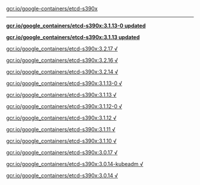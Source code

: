 [gcr.io/google-containers/etcd-s390x](https://hub.docker.com/r/sqeven/etcd-s390x/tags/) 

----
**[gcr.io/google_containers/etcd-s390x:3.1.13-0 updated](https://hub.docker.com/r/sqeven/etcd-s390x/tags/)**

**[gcr.io/google_containers/etcd-s390x:3.1.13 updated](https://hub.docker.com/r/sqeven/etcd-s390x/tags/)**

[gcr.io/google_containers/etcd-s390x:3.2.17 √](https://hub.docker.com/r/sqeven/etcd-s390x/tags/)

[gcr.io/google_containers/etcd-s390x:3.2.16 √](https://hub.docker.com/r/sqeven/etcd-s390x/tags/)

[gcr.io/google_containers/etcd-s390x:3.2.14 √](https://hub.docker.com/r/sqeven/etcd-s390x/tags/)

[gcr.io/google_containers/etcd-s390x:3.1.13-0 √](https://hub.docker.com/r/sqeven/etcd-s390x/tags/)

[gcr.io/google_containers/etcd-s390x:3.1.13 √](https://hub.docker.com/r/sqeven/etcd-s390x/tags/)

[gcr.io/google_containers/etcd-s390x:3.1.12-0 √](https://hub.docker.com/r/sqeven/etcd-s390x/tags/)

[gcr.io/google_containers/etcd-s390x:3.1.12 √](https://hub.docker.com/r/sqeven/etcd-s390x/tags/)

[gcr.io/google_containers/etcd-s390x:3.1.11 √](https://hub.docker.com/r/sqeven/etcd-s390x/tags/)

[gcr.io/google_containers/etcd-s390x:3.1.10 √](https://hub.docker.com/r/sqeven/etcd-s390x/tags/)

[gcr.io/google_containers/etcd-s390x:3.0.17 √](https://hub.docker.com/r/sqeven/etcd-s390x/tags/)

[gcr.io/google_containers/etcd-s390x:3.0.14-kubeadm √](https://hub.docker.com/r/sqeven/etcd-s390x/tags/)

[gcr.io/google_containers/etcd-s390x:3.0.14 √](https://hub.docker.com/r/sqeven/etcd-s390x/tags/)

